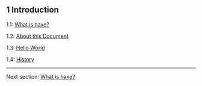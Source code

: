 ## 1 Introduction

1.1: [What is haxe?](https://github.com/Simn/HaxeManual/tree/master/md/manual/1.1-What_is_haxe.md)

1.2: [About this Document](https://github.com/Simn/HaxeManual/tree/master/md/manual/1.2-About_this_Document.md)

1.3: [Hello World](https://github.com/Simn/HaxeManual/tree/master/md/manual/1.3-Hello_World.md)

1.4: [History](https://github.com/Simn/HaxeManual/tree/master/md/manual/1.4-History.md)

---

Next section: [What is haxe?](https://github.com/Simn/HaxeManual/tree/master/md/manual/1.1-What_is_haxe.md)